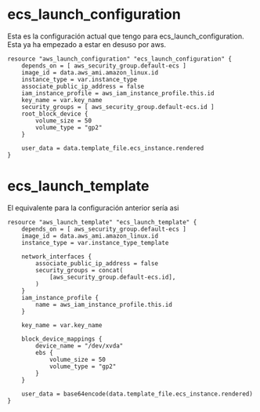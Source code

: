 # ecs_launch_configuration

Esta es la configuración actual que tengo para ecs_launch_configuration. Esta ya ha empezado a estar en desuso por aws.

```
resource "aws_launch_configuration" "ecs_launch_configuration" {
    depends_on = [ aws_security_group.default-ecs ]
    image_id = data.aws_ami.amazon_linux.id
    instance_type = var.instance_type
    associate_public_ip_address = false
    iam_instance_profile = aws_iam_instance_profile.this.id
    key_name = var.key_name
    security_groups = [ aws_security_group.default-ecs.id ]
    root_block_device {
        volume_size = 50
        volume_type = "gp2"
    }

    user_data = data.template_file.ecs_instance.rendered
}
```

# ecs_launch_template

El equivalente para la configuración anterior sería asi

```
resource "aws_launch_template" "ecs_launch_template" {
    depends_on = [ aws_security_group.default-ecs ]
    image_id = data.aws_ami.amazon_linux.id
    instance_type = var.instance_type_template
    
    network_interfaces {
        associate_public_ip_address = false
        security_groups = concat(
            [aws_security_group.default-ecs.id],
        )
    }
    iam_instance_profile {
        name = aws_iam_instance_profile.this.id
    }

    key_name = var.key_name
    
    block_device_mappings {
        device_name = "/dev/xvda"
        ebs {
            volume_size = 50
            volume_type = "gp2"
        }
    }

    user_data = base64encode(data.template_file.ecs_instance.rendered)
}
```